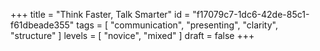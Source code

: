 +++
title = "Think Faster, Talk Smarter"
id = "f17079c7-1dc6-42de-85c1-f61dbeade355"
tags = [ "communication", "presenting", "clarity", "structure" ]
levels = [ "novice", "mixed" ]
draft = false
+++
